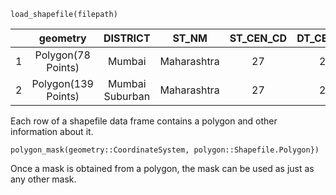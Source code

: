
```@docs
load_shapefile(filepath)
```

|   |       geometry      |     DISTRICT    |    ST_NM    | ST_CEN_CD | DT_CEN_CD | censuscode |
|:-:|:-------------------:|:---------------:|:-----------:|:---------:|:---------:|:----------:|
| 1 | Polygon(78 Points)  | Mumbai          | Maharashtra | 27        | 23        | 519        |
| 2 | Polygon(139 Points) | Mumbai Suburban | Maharashtra | 27        | 22        | 518        |


Each row of a shapefile data frame contains a polygon and other information about it. 

```@docs
polygon_mask(geometry::CoordinateSystem, polygon::Shapefile.Polygon})
```

Once a mask is obtained from a polygon, the mask can be used as just as any other mask. 